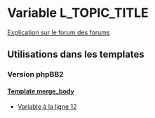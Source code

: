 # Variable L_TOPIC_TITLE
[Explication sur le forum des forums](http://forum.forumactif.com/t294113-listing-des-variables#L_TOPIC_TITLE)
## Utilisations dans les templates
### Version phpBB2
#### [Template merge_body](subsilver/merge_body.md)
* [Variable à la ligne 12](../subsilver/merge_body.tpl#L12)